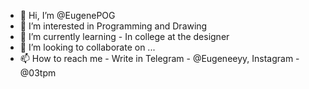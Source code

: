 - 👋 Hi, I’m @EugenePOG
- 👀 I’m interested in Programming and Drawing
- 🌱 I’m currently learning - In college at the designer
- 💞️ I’m looking to collaborate on ...
- 📫 How to reach me - Write in Telegram - @Eugeneeyy, Instagram - @03tpm

<!---
EugenePOG/EugenePOG is a ✨ special ✨ repository because its `README.md` (this file) appears on your GitHub profile.
You can click the Preview link to take a look at your changes.
--->
